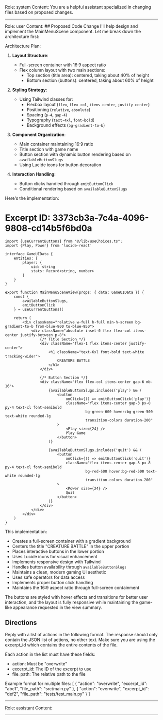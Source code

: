 Role: system
Content: You are a helpful assistant specialized in changing files based on proposed changes.
__________________
Role: user
Content: ## Proposed Code Change
I'll help design and implement the MainMenuScene component. Let me break down the architecture first:

Architecture Plan:
1. **Layout Structure**:
   - Full-screen container with 16:9 aspect ratio
   - Flex column layout with two main sections:
     - Top section (title area): centered, taking about 40% of height
     - Bottom section (buttons): centered, taking about 60% of height

2. **Styling Strategy**:
   - Using Tailwind classes for:
     - Flexbox layout (`flex`, `flex-col`, `items-center`, `justify-center`)
     - Positioning (`relative`, `absolute`)
     - Spacing (`p-4`, `gap-4`)
     - Typography (`text-4xl`, `font-bold`)
     - Background effects (`bg-gradient-to-b`)

3. **Component Organization**:
   - Main container maintaining 16:9 ratio
   - Title section with game name
   - Button section with dynamic button rendering based on `availableButtonSlugs`
   - Using Lucide icons for button decoration

4. **Interaction Handling**:
   - Button clicks handled through `emitButtonClick`
   - Conditional rendering based on `availableButtonSlugs`

Here's the implementation:

# Excerpt ID: 3373cb3a-7c4a-4096-9808-cd14b5f6bd0a
```tsx main_game/templates/MainMenuScene.tsx
import {useCurrentButtons} from "@/lib/useChoices.ts";
import {Play, Power} from 'lucide-react'

interface GameUIData {
    entities: {
        player: {
            uid: string
            stats: Record<string, number>
        }
    }
}

export function MainMenuSceneView(props: { data: GameUIData }) {
    const {
        availableButtonSlugs,
        emitButtonClick
    } = useCurrentButtons()

    return (
        <div className="relative w-full h-full min-h-screen bg-gradient-to-b from-blue-900 to-blue-950">
            <div className="absolute inset-0 flex flex-col items-center justify-between p-8">
                {/* Title Section */}
                <div className="flex-1 flex items-center justify-center">
                    <h1 className="text-6xl font-bold text-white tracking-wider">
                        CREATURE BATTLE
                    </h1>
                </div>

                {/* Button Section */}
                <div className="flex flex-col items-center gap-6 mb-16">
                    {availableButtonSlugs.includes('play') && (
                        <button
                            onClick={() => emitButtonClick('play')}
                            className="flex items-center gap-3 px-8 py-4 text-xl font-semibold 
                                     bg-green-600 hover:bg-green-500 text-white rounded-lg 
                                     transition-colors duration-200"
                        >
                            <Play size={24} />
                            Play Game
                        </button>
                    )}

                    {availableButtonSlugs.includes('quit') && (
                        <button
                            onClick={() => emitButtonClick('quit')}
                            className="flex items-center gap-3 px-8 py-4 text-xl font-semibold 
                                     bg-red-600 hover:bg-red-500 text-white rounded-lg 
                                     transition-colors duration-200"
                        >
                            <Power size={24} />
                            Quit
                        </button>
                    )}
                </div>
            </div>
        </div>
    )
}
```

This implementation:
- Creates a full-screen container with a gradient background
- Centers the title "CREATURE BATTLE" in the upper portion
- Places interactive buttons in the lower portion
- Uses Lucide icons for visual enhancement
- Implements responsive design with Tailwind
- Handles button availability through `availableButtonSlugs`
- Maintains a clean, modern gaming UI aesthetic
- Uses safe operators for data access
- Implements proper button click handling
- Maintains the 16:9 aspect ratio through full-screen containment

The buttons are styled with hover effects and transitions for better user interaction, and the layout is fully responsive while maintaining the game-like appearance requested in the view summary.

## Directions
Reply with a list of actions in the following format. The response should only contain the JSON list of actions, no other text.
Make sure you are using the excerpt_id which contains the entire contents of the file.

Each action in the list must have these fields:
- action: Must be "overwrite"
- excerpt_id: The ID of the excerpt to use
- file_path: The relative path to the file

Example format for multiple files:
[
    {
        "action": "overwrite",
        "excerpt_id": "abc1",
        "file_path": "src/main.py"
    },
    {
        "action": "overwrite",
        "excerpt_id": "def2",
        "file_path": "tests/test_main.py"
    }
]
__________________
Role: assistant
Content: 
__________________
